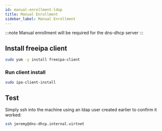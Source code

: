 ```yaml
---
id: manual-enrollment-ldap
title: Manual Enrollment
sidebar_label: Manual Enrollment
---
```

:::note
Manual enrollment will be required for the dns-dhcp server
:::
## Install freeipa client
```bash
sudo yum -y install freeipa-client
```
### Run client install
```bash
sudo ipa-client-install
```
## Test
Simply ssh into the machine using an ldap user created earlier to confirm it worked:
```bash title="remote computer"
ssh jeremy@dns-dhcp.internal.virtnet
```